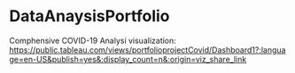 # DataAnaysisPortfolio
Comphensive COVID-19 Analysi visualization: https://public.tableau.com/views/portfolioprojectCovid/Dashboard1?:language=en-US&publish=yes&:display_count=n&:origin=viz_share_link
